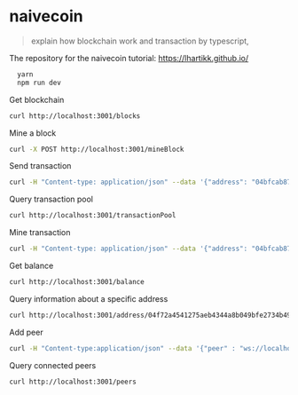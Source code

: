 # naivecoin

> explain how blockchain work and transaction by typescript,

The repository for the naivecoin tutorial: https://lhartikk.github.io/


```sh
  yarn
  npm run dev
```

Get blockchain
```sh
curl http://localhost:3001/blocks
```
Mine a block
```sh
curl -X POST http://localhost:3001/mineBlock
```
Send transaction
```sh
curl -H "Content-type: application/json" --data '{"address": "04bfcab8722991ae774db48f934ca79cfb7dd991229153b9f732ba5334aafcd8e7266e47076996b55a14bf9913ee3145ce0cfc1372ada8ada74bd287450313534b", "amount" : 35}' http://localhost:3001/sendTransaction
```
Query transaction pool
```sh
curl http://localhost:3001/transactionPool
```
Mine transaction
```sh
curl -H "Content-type: application/json" --data '{"address": "04bfcab8722991ae774db48f934ca79cfb7dd991229153b9f732ba5334aafcd8e7266e47076996b55a14bf9913ee3145ce0cfc1372ada8ada74bd287450313534b", "amount" : 35}' http://localhost:3001/mineTransaction
```
Get balance
```sh
curl http://localhost:3001/balance
```
Query information about a specific address
```sh
curl http://localhost:3001/address/04f72a4541275aeb4344a8b049bfe2734b49fe25c08d56918f033507b96a61f9e3c330c4fcd46d0854a712dc878b9c280abe90c788c47497e06df78b25bf60ae64
```
Add peer
```sh
curl -H "Content-type:application/json" --data '{"peer" : "ws://localhost:6001"}' http://localhost:3001/addPeer
```
Query connected peers
```sh
curl http://localhost:3001/peers
```
